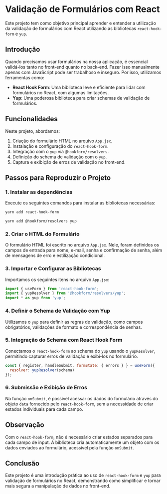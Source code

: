 # Validação de Formulários com React

Este projeto tem como objetivo principal aprender e entender a utilização da validação de formulários com React utilizando as bibliotecas `react-hook-form` e `yup`.

## Introdução

Quando precisamos usar formulários na nossa aplicação, é essencial validá-los tanto no front-end quanto no back-end. Fazer isso manualmente apenas com JavaScript pode ser trabalhoso e inseguro. Por isso, utilizamos ferramentas como:

- **React Hook Form**: Uma biblioteca leve e eficiente para lidar com formulários no React, com algumas limitações.
- **Yup**: Uma poderosa biblioteca para criar schemas de validação de formulários.

## Funcionalidades

Neste projeto, abordamos:
1. Criação do formulário HTML no arquivo `App.jsx`.
2. Instalação e configuração do `react-hook-form`.
3. Integração com o `yup` via `@hookform/resolvers`.
4. Definição do schema de validação com o `yup`.
5. Captura e exibição de erros de validação no front-end.

## Passos para Reproduzir o Projeto

### 1. Instalar as dependências

Execute os seguintes comandos para instalar as bibliotecas necessárias:

```bash
yarn add react-hook-form
```

```bash
yarn add @hookform/resolvers yup
```

### 2. Criar o HTML do Formulário

O formulário HTML foi escrito no arquivo `App.jsx`. Nele, foram definidos os campos de entrada para nome, e-mail, senha e confirmação de senha, além de mensagens de erro e estilização condicional.

### 3. Importar e Configurar as Bibliotecas

Importamos os seguintes itens no arquivo `App.jsx`:

```javascript
import { useForm } from 'react-hook-form';
import { yupResolver } from '@hookform/resolvers/yup';
import * as yup from 'yup';
```

### 4. Definir o Schema de Validação com Yup

Utilizamos o `yup` para definir as regras de validação, como campos obrigatórios, validações de formato e correspondência de senhas.

### 5. Integração do Schema com React Hook Form

Conectamos o `react-hook-form` ao schema do `yup` usando o `yupResolver`, permitindo capturar erros de validação e exibi-los no formulário.

```javascript
const { register, handleSubmit, formState: { errors } } = useForm({
  resolver: yupResolver(schema)
});
```

### 6. Submissão e Exibição de Erros

Na função `onSubmit`, é possível acessar os dados do formulário através do objeto `data` fornecido pelo `react-hook-form`, sem a necessidade de criar estados individuais para cada campo.

## Observação

Com o `react-hook-form`, não é necessário criar estados separados para cada campo de input. A biblioteca cria automaticamente um objeto com os dados enviados ao formulário, acessível pela função `onSubmit`.

## Conclusão

Este projeto é uma introdução prática ao uso de `react-hook-form` e `yup` para validação de formulários no React, demonstrando como simplificar e tornar mais segura a manipulação de dados no front-end.
